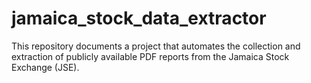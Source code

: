# jamaica_stock_data_extractor
This repository documents a project that automates the collection and extraction of publicly available PDF reports from the Jamaica Stock Exchange (JSE).
